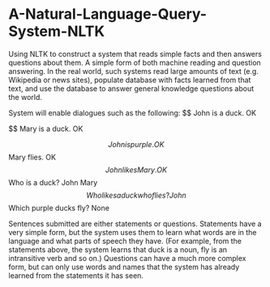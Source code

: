 # A-Natural-Language-Query-System-NLTK
Using NLTK to construct a system that reads simple facts and then answers questions about them. A simple form of both machine reading and question answering. In the real world, such systems read large amounts of text (e.g. Wikipedia or news sites), populate database with facts learned from that text, and use the database to answer general knowledge questions about the world.

System will enable dialogues such as the following:
$$ John is a duck.
OK

$$ Mary is a duck.
OK

$$ John is purple.
OK
$$ Mary flies.
OK
$$ John likes Mary.
OK
$$ Who is a duck?
John Mary
$$ Who likes a duck who flies?
John
$$ Which purple ducks fly?
None

Sentences submitted are either statements or questions. Statements have
a very simple form, but the system uses them to learn what words are in the language
and what parts of speech they have. (For example, from the statements above, the
system learns that duck is a noun, fly is an intransitive verb and so on.) Questions can
have a much more complex form, but can only use words and names that the system
has already learned from the statements it has seen.
